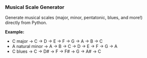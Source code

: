 ### Musical Scale Generator

Generate musical scales (major, minor, pentatonic, blues, and more!) directly from Python.

**Example:**

- C major → C → D → E → F → G → A → B → C
- A natural minor → A → B → C → D → E → F → G → A
- C blues → C → D# → F → F# → G → A# → C